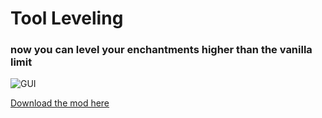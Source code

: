 # Tool Leveling

### now you can level your enchantments higher than the vanilla limit

![GUI](https://i.ibb.co/bRkzX1d/2020-09-23-12-13-20.png "Tool Leveling GUI")

[Download the mod here](https://www.curseforge.com/minecraft/mc-mods/tool-leveling-plus)
